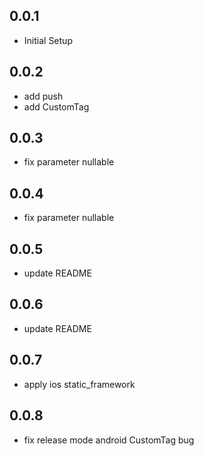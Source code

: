 ## 0.0.1

* Initial Setup

## 0.0.2

* add push
* add CustomTag

## 0.0.3

* fix parameter nullable

## 0.0.4

* fix parameter nullable

## 0.0.5

* update README

## 0.0.6

* update README

## 0.0.7

* apply ios static_framework

## 0.0.8

* fix release mode android CustomTag bug